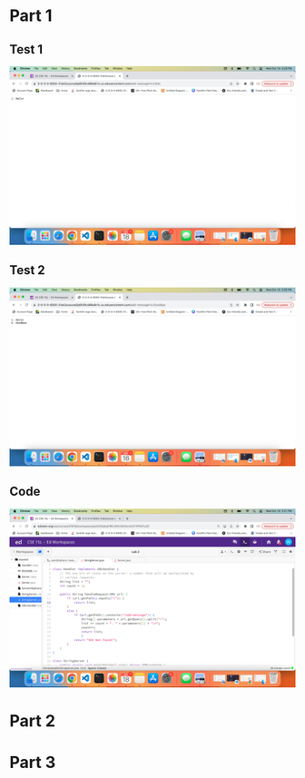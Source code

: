 # Part 1
## Test 1
![Image](Test1.png)


## Test 2
![Image](Test2.png)

## Code
![Image](code.png)

# Part 2


# Part 3
